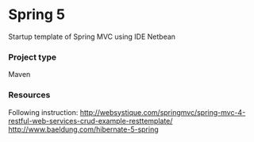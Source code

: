 # Spring 5 
Startup template of Spring MVC using IDE Netbean
### Project type
Maven
### Resources 
Following instruction: http://websystique.com/springmvc/spring-mvc-4-restful-web-services-crud-example-resttemplate/
http://www.baeldung.com/hibernate-5-spring
